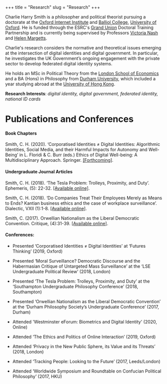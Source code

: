 +++
title = "Research"
slug = "Research"
+++

Charlie Harry Smith is a philosopher and political theorist pursuing a doctorate at the [Oxford Internet Institute](https://www.oii.ox.ac.uk/) and [Balliol College](https://www.balliol.ox.ac.uk/), [University of Oxford](http://www.ox.ac.uk/). He is funded through the ESRC's [Grand Union](https://www.granduniondtp.ac.uk/) Doctoral Training Partnership and is currently being supervised by Professors [Victoria Nash](https://www.oii.ox.ac.uk/people/victoria-nash) and [Helen Margetts](https://www.oii.ox.ac.uk/people/helen-margetts).
 
Charlie's research considers the normative and theoretical issues emerging at the intersection of digital identities and digital government. In particular, he investigates the UK Government’s ongoing engagement with the private sector to develop federated digital identity systems.
 
He holds an MSc in Political Theory from the [London School of Economics](http://www.lse.ac.uk/) and a BA (Hons) in Philosophy from [Durham University](https://www.dur.ac.uk/), which included a year studying abroad at the [University of Hong Kong](https://hku.hk/).
 
**Research Interests**: *digital identity, digital government, federated identity, national ID cards*

# Publications and Conferences  
#### Book Chapters

Smith, C. H. (2020). ‘Corporatised Identities ≠ Digital Identities: Algorithmic Identities, Social Media, and their Harmful Impacts for Autonomy and Well-Being’ in L. Floridi & C. Burr (eds.) Ethics of Digital Well-being: A Multidisciplinary Approach. Springer. [[Forthcoming]](https://philpapers.org/rec/BUREOD).

#### Undergraduate Journal Articles

Smith, C. H. (2018). ‘The Tesla Problem: Trolleys, Proximity, and Duty’. Ephemeris, (5): 22-32. [[Available online]](https://muse.union.edu/ephemeris/ephemeris-2018/).

Smith, C. H. (2018). ‘Do Companies Treat Their Employees Merely as Means to Ends? Kantian business ethics and the case of workplace surveillance’. Dialectic, VXII (1):1-8. [[Available online]](https://uoydialecticjournal.files.wordpress.com/2018/09/dialectic-journal-vol-xii-issue-1-version-2.pdf).

Smith, C. (2017). Orwellian Nationalism as the Liberal Democratic Convention. Critique, (4):31-39. [[Available online]](https://www.academia.edu/34620459/Orwellian_Nationalism_as_the_Liberal_Democratic_Convention). 

#### Conferences:

* Presented ‘Corporatised Identities ≠ Digital Identities’ at ‘Futures Thinking’ (2019, Oxford)
* Presented ‘Moral Surveillance? Democratic Discourse and the Habermasian Critique of Untargeted Mass Surveillance’ at the ‘LSE Undergraduate Political Review’ (2018, London)
* Presented ‘The Tesla Problem: Trolleys, Proximity, and Duty’ at the ‘Southampton Undergraduate Philosophy Conference’ (2018, Southampton)
* Presented ‘Orwellian Nationalism as the Liberal Democratic Convention’ at the ‘Durham Philosophy Society’s Undergraduate Conference’ (2017, Durham)

* Attended 'Westminster eForum: Biometrics and Digital Identity' (2020, Online)
* Attended ‘The Ethics and Politics of Online Interaction’ (2019, Oxford)
* Attended ‘Privacy in the New Public Sphere, its Value and its Threats’ (2018, London)
* Attended ‘Tracking People: Looking to the Future’ (2017, Leeds/London)
* Attended ‘Worldwide Symposium and Roundtable on Confucian Political Philosophy’ (2017, HKU)
